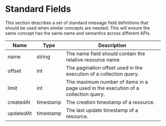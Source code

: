 # Standard Fields

This section describes a set of standard message field definitions that should be used when similar concepts are needed. This will ensure the same concept has the same name and semantics across different APIs.

|Name|Type|Description|
|----|---|--------|
|name|	string|	The name field should contain the relative resource name.|
|offset|	int|	The pagination offset used in the execution of a collection query.|
|limit|	int|	The maximum number of items in a page used in the execution of a collection query.|
|createdAt|	timestamp|	The creation timestamp of a resource.|
|updatedAt|	timestamp|	The last update timestamp of a resource.|